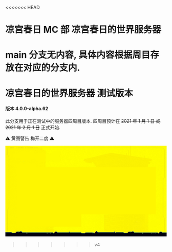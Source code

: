 <<<<<<< HEAD
# 凉宫春日 MC 部 凉宫春日的世界服务器

main 分支无内容, 具体内容根据周目存放在对应的分支内.
=======
# 凉宫春日的世界服务器 测试版本

#### 版本 4.0.0-alpha.62

此分支用于正在测试中的服务器四周目版本. 四周目预计在 ~~2021 年 1 月 1 日 或 2021 年 2 月 1 日~~ 正式开始.

⚠ 黄图警告 梅开二度 ⚠

![image](https://github.com/HaruhiFanClub/mcserver/blob/v4/public/image/yellow_picture_bg.jpg)
>>>>>>> v4
